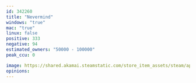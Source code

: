 ```yaml
---
id: 342260
title: "Nevermind"
windows: "true"
mac: "true"
linux: false
positive: 333
negative: 94
estimated_owners: "50000 - 100000"
peak_ccu: 0

image: https://shared.akamai.steamstatic.com/store_item_assets/steam/apps/342260/header.jpg?t=1653872858
opinions:
---
```

